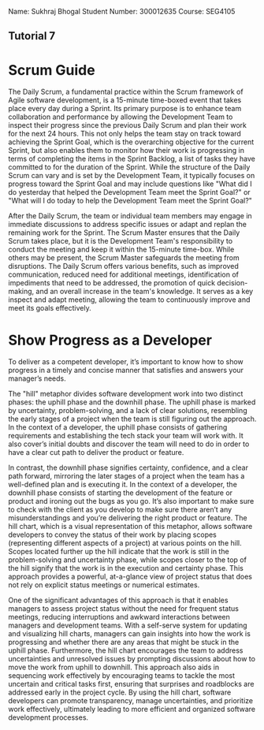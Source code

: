 Name: Sukhraj Bhogal
Student Number: 300012635
Course: SEG4105

## Tutorial 7

# Scrum Guide

The Daily Scrum, a fundamental practice within the Scrum framework of Agile software development, is a 15-minute time-boxed event that takes place every day during a Sprint. Its primary purpose is to enhance team collaboration and performance by allowing the Development Team to inspect their progress since the previous Daily Scrum and plan their work for the next 24 hours. This not only helps the team stay on track toward achieving the Sprint Goal, which is the overarching objective for the current Sprint, but also enables them to monitor how their work is progressing in terms of completing the items in the Sprint Backlog, a list of tasks they have committed to for the duration of the Sprint. While the structure of the Daily Scrum can vary and is set by the Development Team, it typically focuses on progress toward the Sprint Goal and may include questions like "What did I do yesterday that helped the Development Team meet the Sprint Goal?" or "What will I do today to help the Development Team meet the Sprint Goal?" 

After the Daily Scrum, the team or individual team members may engage in immediate discussions to address specific issues or adapt and replan the remaining work for the Sprint. The Scrum Master ensures that the Daily Scrum takes place, but it is the Development Team's responsibility to conduct the meeting and keep it within the 15-minute time-box. While others may be present, the Scrum Master safeguards the meeting from disruptions. The Daily Scrum offers various benefits, such as improved communication, reduced need for additional meetings, identification of impediments that need to be addressed, the promotion of quick decision-making, and an overall increase in the team's knowledge. It serves as a key inspect and adapt meeting, allowing the team to continuously improve and meet its goals effectively.


# Show Progress as a Developer

To deliver as a competent developer, it’s important to know how to show progress in a timely and concise manner that satisfies and answers your manager’s needs. 

The "hill" metaphor divides software development work into two distinct phases: the uphill phase and the downhill phase. The uphill phase is marked by uncertainty, problem-solving, and a lack of clear solutions, resembling the early stages of a project when the team is still figuring out the approach. In the context of a developer, the uphill phase consists of gathering requirements and establishing the tech stack your team will work with. It also cover’s initial doubts and discover the team will need to do in order to have a clear cut path to deliver the product or feature. 

In contrast, the downhill phase signifies certainty, confidence, and a clear path forward, mirroring the later stages of a project when the team has a well-defined plan and is executing it. In the context of a developer, the downhill phase consists of starting the development of the feature or product and ironing out the bugs as you go. It’s also important to make sure to check with the client as you develop to make sure there aren’t any misunderstandings and you’re delivering the right product or feature. The hill chart, which is a visual representation of this metaphor, allows software developers to convey the status of their work by placing scopes (representing different aspects of a project) at various points on the hill. Scopes located further up the hill indicate that the work is still in the problem-solving and uncertainty phase, while scopes closer to the top of the hill signify that the work is in the execution and certainty phase. This approach provides a powerful, at-a-glance view of project status that does not rely on explicit status meetings or numerical estimates.

One of the significant advantages of this approach is that it enables managers to assess project status without the need for frequent status meetings, reducing interruptions and awkward interactions between managers and development teams. With a self-serve system for updating and visualizing hill charts, managers can gain insights into how the work is progressing and whether there are any areas that might be stuck in the uphill phase. Furthermore, the hill chart encourages the team to address uncertainties and unresolved issues by prompting discussions about how to move the work from uphill to downhill. This approach also aids in sequencing work effectively by encouraging teams to tackle the most uncertain and critical tasks first, ensuring that surprises and roadblocks are addressed early in the project cycle. By using the hill chart, software developers can promote transparency, manage uncertainties, and prioritize work effectively, ultimately leading to more efficient and organized software development processes.

